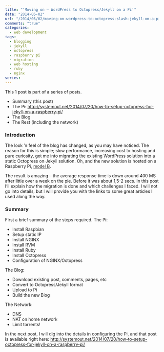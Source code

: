 ```yaml
---
title: "'Moving on – WordPress to Octopress/Jekyll on a Pi'"
date: "2014-05-02"
url: "/2014/05/02/moving-on-wordpress-to-octopress-slash-jekyll-on-a-pi/"
comments: "true"
categories:
  - web development
tags:
  - blogging
  - jekyll
  - octopress
  - raspberry pi
  - migration
  - web hosting
  - ruby
  - nginx
series:
---
```

This 1 post is part of a series of posts.

- Summary (this post)
-	The Pi: http://systemout.net/2014/07/20/how-to-setup-octopress-for-jekyll-on-a-raspberry-pi/
-	The Blog
-	The Rest (including the network)

###  Introduction
The look ’n feel of the blog has changed, as you may have noticed. 
The reason for this is simple; slow performance, increasing cost to hosting and pure curiosity, got me into migrating the existing WordPress solution into a static Octopress on Jekyll solution. Oh, and the new solution is hosted on a Raspberry Pi, <a href="http://swag.raspberrypi.org/collections/frontpage/products/raspberry-pi-model-b" target="_blank">model B</a>.

The result is amazing – the average response time is down around 400 MS after little over a week on the pie. Before it was about 1,5-2 secs. 
In this post I’ll explain how the migration is done and which challenges I faced. I will not go into details, but I will provide you with the links to some great articles I used along the way.
<!--more-->
###  Summary
First a brief summary of the steps required.
The Pi:

* Install Raspbian
* Setup static IP
* Install NGINX
* Install RVM
* Install Ruby
* Install Octopress
* Configuration of NGINX/Octopress

The Blog:

* Download existing post, comments, pages, etc
* Convert to Octopress/Jekyll format
* Upload to Pi
* Build the new Blog

The Network:

* DNS
* NAT on home network
* Limit torrents!

In the next post, I will dig into the details in configuring the Pi, and that post is available right here: http://systemout.net/2014/07/20/how-to-setup-octopress-for-jekyll-on-a-raspberry-pi/
